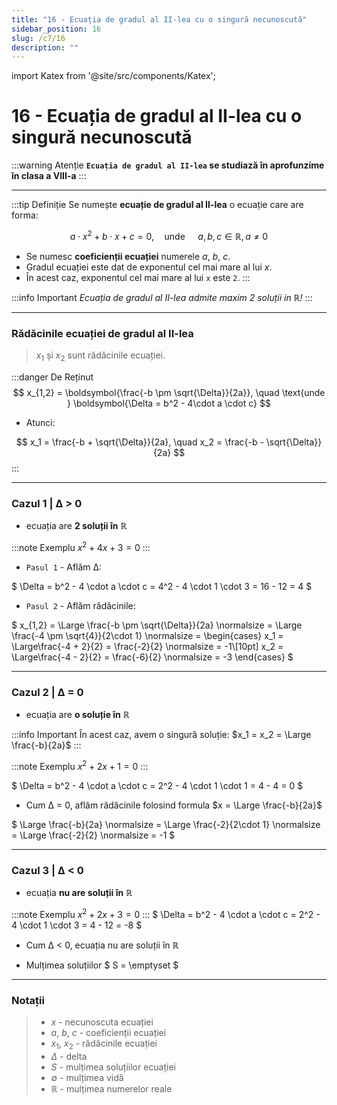 ```yaml
---
title: "16 - Ecuația de gradul al II-lea cu o singură necunoscută"
sidebar_position: 16
slug: /c7/16
description: ""
---
```

import Katex from '@site/src/components/Katex';

# 16 - Ecuația de gradul al II-lea cu o singură necunoscută
:::warning Atenție
**`Ecuația de gradul al II-lea` se studiază în aprofunzime în clasa a VIII-a**
:::

---

:::tip Definiție
Se numește **ecuație de gradul al II-lea** o ecuație care are forma:

$$
a \cdot x^2 + b \cdot x + c = 0,\quad \text{unde } \quad a, b, c \in \mathbb{R}, \, a \neq 0
$$
- Se numesc **coeficienții ecuației** numerele $a$, $b$, $c$.
- Gradul ecuației este dat de exponentul cel mai mare al lui $x$.
- În acest caz, exponentul cel mai mare al lui `x` este `2`.
:::


:::info Important
*Ecuația de gradul al II-lea admite maxim 2 soluții in $\mathbb{R}$!*
:::

---
### Rădăcinile ecuației de gradul al II-lea

> $x_1$ și $x_2$ sunt rădăcinile ecuației.

:::danger De Reținut
$$
x_{1,2} = \boldsymbol{\frac{-b \pm \sqrt{\Delta}}{2a}}, \quad \text{unde } \boldsymbol{\Delta = b^2 - 4\cdot a \cdot c}
$$

- Atunci:

$$
x_1 = \frac{-b + \sqrt{\Delta}}{2a}, \quad x_2 = \frac{-b - \sqrt{\Delta}}{2a}
$$
:::

---

### Cazul 1 | Δ > 0
- ecuația are **2 soluții în** $\mathbb{R}$

:::note Exemplu
$x^2+4x+3=0$
:::

- `Pasul 1` - Aflăm Δ:

$
\Delta = b^2 - 4 \cdot a \cdot c = 4^2 - 4 \cdot 1 \cdot 3 = 16 - 12 = 4
$
- `Pasul 2` - Aflăm rădăcinile:

$
x_{1,2} = \Large \frac{-b \pm \sqrt{\Delta}}{2a} \normalsize = \Large \frac{-4 \pm \sqrt{4}}{2\cdot 1} \normalsize =
\begin{cases}
x_1 = \Large\frac{-4 + 2}{2} = \frac{-2}{2} \normalsize = -1\\[10pt]
x_2 = \Large\frac{-4 - 2}{2} = \frac{-6}{2} \normalsize = -3
\end{cases}
$

---

### Cazul 2 | Δ = 0
- ecuația are **o soluție în** $\mathbb{R}$

:::info Important
În acest caz, avem o singură soluție:
$x_1 = x_2 = \Large \frac{-b}{2a}$
:::

:::note Exemplu
$x^2+2x+1=0$
:::

$
\Delta = b^2 - 4 \cdot a \cdot c = 2^2 - 4 \cdot 1 \cdot 1 = 4 - 4 = 0
$

- Cum Δ = 0, aflăm rădăcinile folosind formula $x = \Large \frac{-b}{2a}$

$
\Large \frac{-b}{2a} \normalsize = \Large \frac{-2}{2\cdot 1} \normalsize = \Large \frac{-2}{2} \normalsize = -1
$

---
### Cazul 3 | Δ < 0
- ecuația **nu are soluții în** $\mathbb{R}$

:::note Exemplu
$x^2+2x+3=0$
:::
$
\Delta = b^2 - 4 \cdot a \cdot c = 2^2 - 4 \cdot 1 \cdot 3 = 4 - 12 = -8
$
- Cum Δ < 0, ecuația nu are soluții în $\mathbb{R}$

- Mulțimea soluțiilor $ S = \emptyset $

---

### Notații
>- $x$ - necunoscuta ecuației
>- $a$, $b$, $c$ - coeficienții ecuației
>- $x_1$, $x_2$ - rădăcinile ecuației
>- $\Delta$ - delta
>- $S$ - mulțimea soluțiilor ecuației
>- $\emptyset$ - mulțimea vidă
>- $\mathbb{R}$ - mulțimea numerelor reale


